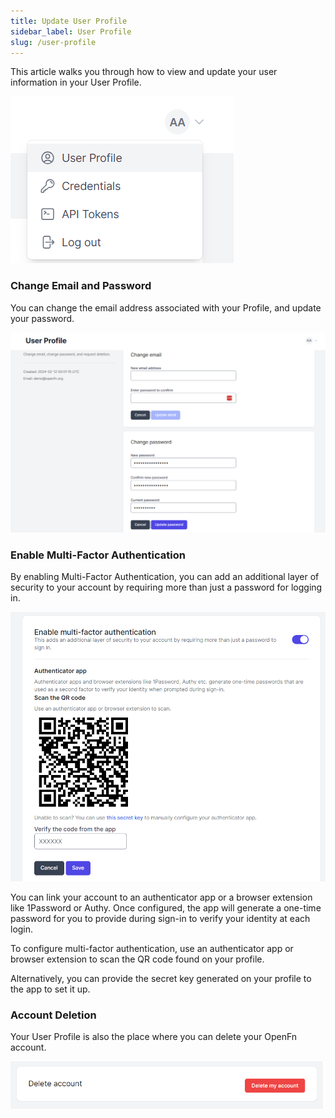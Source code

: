 ```yaml
---
title: Update User Profile
sidebar_label: User Profile
slug: /user-profile
---
```


This article walks you through how to view and update your user information in
your User Profile.

![User Profile](/img/lightning_select_user_profile.png)

### Change Email and Password

You can change the email address associated with your Profile, and update your
password.

![Change Email Password](/img/lightning_change_email_pw.png)

### Enable Multi-Factor Authentication

By enabling Multi-Factor Authentication, you can add an additional layer of
security to your account by requiring more than just a password for logging in.

![Enable MFA](/img/lightning_enable_MFA.png)

You can link your account to an authenticator app or a browser extension like
1Password or Authy. Once configured, the app will generate a one-time password
for you to provide during sign-in to verify your identity at each login.

To configure multi-factor authentication, use an authenticator app or browser
extension to scan the QR code found on your profile.

Alternatively, you can provide the secret key generated on your profile to the
app to set it up.

### Account Deletion

Your User Profile is also the place where you can delete your OpenFn account.

![Delete Account](/img/lightning_delete_account_cropped.png)
